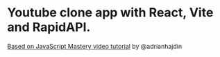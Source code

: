 # Youtube clone app with React, Vite and RapidAPI.

[Based on JavaScript Mastery video tutorial](https://www.youtube.com/watch?v=dyFVwXROzZk) by @adrianhajdin
